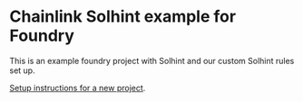 # Chainlink Solhint example for Foundry

This is an example foundry project with Solhint and our custom Solhint rules set up.

[Setup instructions for a new project](https://github.com/smartcontractkit/chainlink-solhint-rules).
